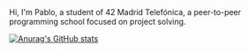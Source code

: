##

<!--
**PabloFuentes97/PabloFuentes97** is a ✨ _special_ ✨ repository because its `README.md` (this file) appears on your GitHub profile.

Here are some ideas to get you started:

- 🔭 I’m currently working on ...
- 🌱 I’m currently learning ...
- 👯 I’m looking to collaborate on ...
- 🤔 I’m looking for help with ...
- 💬 Ask me about ...
- 📫 How to reach me: ...
- 😄 Pronouns: ...
- ⚡ Fun fact: ...
-->

Hi, I'm Pablo, a student of 42 Madrid Telefónica, a peer-to-peer programming school focused on project solving.

[![Anurag's GitHub stats](https://github-readme-stats.vercel.app/api?username=PabloFuentes97)](https://github.com/anuraghazra/github-readme-stats)
